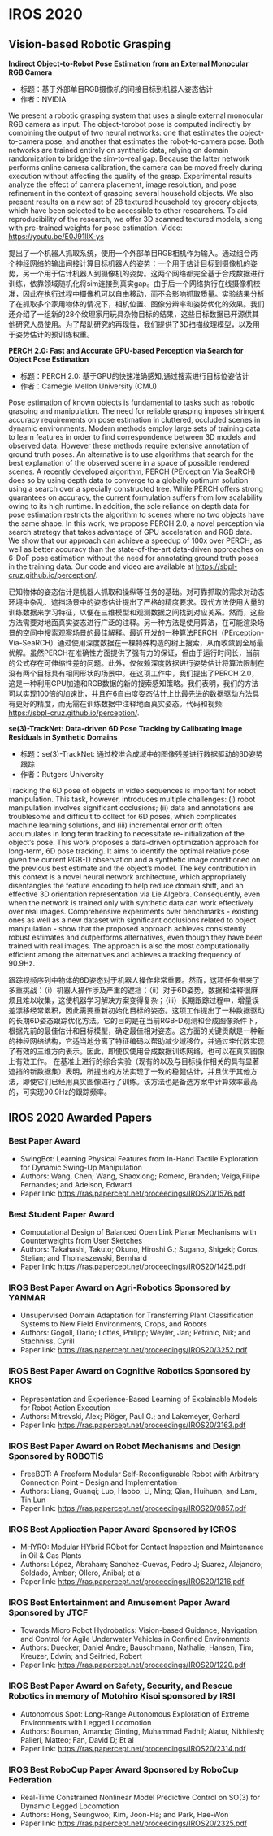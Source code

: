 # IROS 2020

## Vision-based Robotic Grasping
__Indirect Object-to-Robot Pose Estimation from an External Monocular RGB Camera__

*  标题：基于外部单目RGB摄像机的间接目标到机器人姿态估计
*  作者：NVIDIA

  We present a robotic grasping system that uses a single external monocular RGB camera as input. The object-torobot pose is computed indirectly by combining the output of two neural networks: one that estimates the object-to-camera pose, and another that estimates the robot-to-camera pose. Both networks are trained entirely on synthetic data, relying on domain randomization to bridge the sim-to-real gap. Because the latter network performs online camera calibration, the camera can be moved freely during execution without affecting the quality of the grasp. Experimental results analyze the effect of camera placement, image resolution, and pose refinement in the context of grasping several household objects. We also present results on a new set of 28 textured household toy grocery objects, which have been selected to be accessible to other researchers. To aid reproducibility of the research, we offer 3D scanned textured models, along with pre-trained weights for pose estimation. Video: https://youtu.be/E0J91llX-ys

  提出了一个机器人抓取系统，使用一个外部单目RGB相机作为输入。通过组合两个神经网络的输出间接计算目标机器人的姿势：一个用于估计目标到摄像机的姿势，另一个用于估计机器人到摄像机的姿势。这两个网络都完全基于合成数据进行训练，依靠领域随机化将sim连接到真实gap。由于后一个网络执行在线摄像机校准，因此在执行过程中摄像机可以自由移动，而不会影响抓取质量。实验结果分析了在抓取多个家用物体的情况下，相机位置、图像分辨率和姿势优化的效果。我们还介绍了一组新的28个纹理家用玩具杂物目标的结果，这些目标数据已开源供其他研究人员使用。为了帮助研究的再现性，我们提供了3D扫描纹理模型，以及用于姿势估计的预训练权重。

__PERCH 2.0: Fast and Accurate GPU-based Perception via Search for Object Pose Estimation__

*  标题：PERCH 2.0: 基于GPU的快速准确感知,通过搜索进行目标位姿估计
*  作者：Carnegie Mellon University (CMU)

  Pose estimation of known objects is fundamental to tasks such as robotic grasping and manipulation. The need for reliable grasping imposes stringent accuracy requirements on pose estimation in cluttered, occluded scenes in dynamic environments. Modern methods employ large sets of training data to learn features in order to find correspondence between 3D models and observed data. However these methods require extensive annotation of ground truth poses. An alternative is to use algorithms that search for the best explanation of the observed scene in a space of possible rendered scenes. A recently developed algorithm, PERCH (PErception Via SeaRCH) does so by using depth data to converge to a globally optimum solution using a search over a specially constructed tree. While PERCH offers strong guarantees on accuracy, the current formulation suffers from low scalability owing to its high runtime. In addition, the sole reliance on depth data for pose estimation restricts the algorithm to scenes where no two objects have the same shape. In this work, we propose PERCH 2.0, a novel perception via search strategy that takes advantage of GPU acceleration and RGB data. We show that our approach can achieve a speedup of 100x over PERCH, as well as better accuracy than the state-of-the-art data-driven approaches on 6-DoF pose estimation without the need for annotating ground truth poses in the training data. Our code and video are available at https://sbpl-cruz.github.io/perception/.

  已知物体的姿态估计是机器人抓取和操纵等任务的基础。对可靠抓取的需求对动态环境中杂乱、遮挡场景中的姿态估计提出了严格的精度要求。现代方法使用大量的训练数据来学习特征，以便在三维模型和观测数据之间找到对应关系。然而，这些方法需要对地面真实姿态进行广泛的注释。另一种方法是使用算法，在可能渲染场景的空间中搜索观察场景的最佳解释。最近开发的一种算法PERCH（PErception-Via-SeaRCH）通过使用深度数据在一棵特殊构造的树上搜索，从而收敛到全局最优解。虽然PERCH在准确性方面提供了强有力的保证，但由于运行时间长，当前的公式存在可伸缩性差的问题。此外，仅依赖深度数据进行姿势估计将算法限制在没有两个目标具有相同形状的场景中。在这项工作中，我们提出了PERCH 2.0，这是一种利用GPU加速和RGB数据的新的搜索感知策略。我们表明，我们的方法可以实现100倍的加速比，并且在6自由度姿态估计上比最先进的数据驱动方法具有更好的精度，而无需在训练数据中注释地面真实姿态。代码和视频: https://sbpl-cruz.github.io/perception/.


__se(3)-TrackNet: Data-driven 6D Pose Tracking by Calibrating Image Residuals in Synthetic Domains__

*  标题：se(3)-TrackNet: 通过校准合成域中的图像残差进行数据驱动的6D姿势跟踪
*  作者：Rutgers University

  Tracking the 6D pose of objects in video sequences is important for robot manipulation. This task, however, introduces multiple challenges: (i) robot manipulation involves significant occlusions; (ii) data and annotations are troublesome and difficult to collect for 6D poses, which complicates machine learning solutions, and (iii) incremental error drift often accumulates in long term tracking to necessitate re-initialization of the object’s pose. This work proposes a data-driven optimization approach for long-term, 6D pose tracking. It aims to identify the optimal relative pose given the current RGB-D observation and a synthetic image conditioned on the previous best estimate and the object’s model. The key contribution in this context is a novel neural network architecture, which appropriately disentangles the feature encoding to help reduce domain shift, and an effective 3D orientation representation via Lie Algebra. Consequently, even when the network is trained only with synthetic data can work effectively over real images.
Comprehensive experiments over benchmarks - existing ones as well as a new dataset with significant occlusions related to object manipulation - show that the proposed approach achieves consistently robust estimates and outperforms alternatives, even though they have been trained with real images. The approach is also the most computationally efficient among the alternatives and achieves a tracking frequency of 90.9Hz. 

  跟踪视频序列中物体的6D姿态对于机器人操作非常重要。然而，这项任务带来了多重挑战：（i）机器人操作涉及严重的遮挡；（ii）对于6D姿势，数据和注释很麻烦且难以收集，这使机器学习解决方案变得复杂；（iii）长期跟踪过程中，增量误差漂移经常累积，因此需要重新初始化目标的姿态。这项工作提出了一种数据驱动的长期6D姿态跟踪优化方法。它的目的是在当前RGB-D观测和合成图像条件下，根据先前的最佳估计和目标模型，确定最佳相对姿态。这方面的关键贡献是一种新的神经网络结构，它适当地分离了特征编码以帮助减少域移位，并通过李代数实现了有效的三维方向表示。因此，即使仅使用合成数据训练网络，也可以在真实图像上有效工作。
在基准上进行的综合实验（现有的以及与目标操作相关的具有显著遮挡的新数据集）表明，所提出的方法实现了一致的稳健估计，并且优于其他方法，即使它们已经用真实图像进行了训练。该方法也是备选方案中计算效率最高的，可实现90.9Hz的跟踪频率。

## IROS 2020 Awarded Papers

### Best Paper Award	
* SwingBot: Learning Physical Features from In-Hand Tactile Exploration for Dynamic Swing-Up Manipulation
* Authors: Wang, Chen; Wang, Shaoxiong; Romero, Branden; Veiga,Filipe Fernandes; and Adelson, Edward
* Paper link: https://ras.papercept.net/proceedings/IROS20/1576.pdf

### Best Student Paper Award
* Computational Design of Balanced Open Link Planar Mechanisms with Counterweights from User Sketches
* Authors: Takahashi, Takuto; Okuno, Hiroshi G.; Sugano, Shigeki; Coros, Stelian; and Thomaszewski, Bernhard
* Paper link: https://ras.papercept.net/proceedings/IROS20/1425.pdf

### IROS Best Paper Award on Agri-Robotics Sponsored by YANMAR	
* Unsupervised Domain Adaptation for Transferring Plant Classification Systems to New Field Environments, Crops, and Robots
* Authors: Gogoll, Dario; Lottes, Philipp; Weyler, Jan; Petrinic, Nik; and Stachniss, Cyrill
* Paper link: https://ras.papercept.net/proceedings/IROS20/3252.pdf

### IROS Best Paper Award on Cognitive Robotics Sponsored by KROS	
* Representation and Experience-Based Learning of Explainable Models for Robot Action Execution
* Authors: Mitrevski, Alex; Plöger, Paul G.; and Lakemeyer, Gerhard
* Paper link: https://ras.papercept.net/proceedings/IROS20/3163.pdf

### IROS Best Paper Award on Robot Mechanisms and Design Sponsored by ROBOTIS	
* FreeBOT: A Freeform Modular Self-Reconfigurable Robot with Arbitrary Connection Point - Design and Implementation
* Authors: Liang, Guanqi; Luo, Haobo; Li, Ming; Qian, Huihuan; and Lam, Tin Lun 
* Paper link: https://ras.papercept.net/proceedings/IROS20/0857.pdf

### IROS Best Application Paper Award Sponsored by ICROS	
* MHYRO: Modular HYbrid RObot for Contact Inspection and Maintenance in Oil & Gas Plants
* Authors: López, Abraham; Sanchez-Cuevas, Pedro J; Suarez, Alejandro; Soldado, Ámbar; Ollero, Anibal; et al
* Paper link: https://ras.papercept.net/proceedings/IROS20/1216.pdf

### IROS Best Entertainment and Amusement Paper Award Sponsored by JTCF	
* Towards Micro Robot Hydrobatics: Vision-based Guidance, Navigation, and Control for Agile Underwater Vehicles in Confined Environments
* Authors: Duecker, Daniel Andre; Bauschmann, Nathalie; Hansen, Tim; Kreuzer, Edwin; and Seifried, Robert
* Paper link: https://ras.papercept.net/proceedings/IROS20/1220.pdf

### IROS Best Paper Award on Safety, Security, and Rescue Robotics in memory of Motohiro Kisoi sponsored by IRSI	
* Autonomous Spot: Long-Range Autonomous Exploration of Extreme Environments with Legged Locomotion
* Authors: Bouman, Amanda; Ginting, Muhammad Fadhil; Alatur, Nikhilesh; Palieri, Matteo; Fan, David D; Et al
* Paper link: https://ras.papercept.net/proceedings/IROS20/2314.pdf

### IROS Best RoboCup Paper Award Sponsored by RoboCup Federation	
* Real-Time Constrained Nonlinear Model Predictive Control on SO(3) for Dynamic Legged Locomotion
* Authors: Hong, Seungwoo; Kim, Joon-Ha; and Park, Hae-Won
* Paper link: https://ras.papercept.net/proceedings/IROS20/2325.pdf
